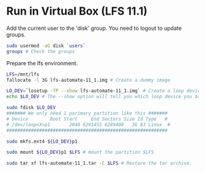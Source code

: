 # Run in Virtual Box (LFS 11.1)
Add the current user to the 'disk' group. You need to logout to update groups.
``` bash
sudo usermod -aG disk `users`
groups # Check the groups
```

Prepare the lfs environment.
``` bash
LFS=/mnt/lfs
fallocate -l 3G lfs-automate-11_1.img # Create a dummy image

LO_DEV=`losetup -fP --show lfs-automate-11_1.img` # Create a loop device
echo $LO_DEV # The --show option will tell you which loop device you are created

sudo fdisk $LO_DEV
####### We only need 1 parimary partition like this #######
# Device        Boot Start     End Sectors Size Id Type   #
# /dev/loop<X>p1       2048 6291455 6289408   3G 83 Linux  #
###########################################################

sudo mkfs.ext4 ${LO_DEV}p1

sudo mount ${LO_DEV}p1 $LFS # mount the partition $LFS

sudo tar xf lfs-automate-11_1.tar -C $LFS # Restore the tar archive.
```
